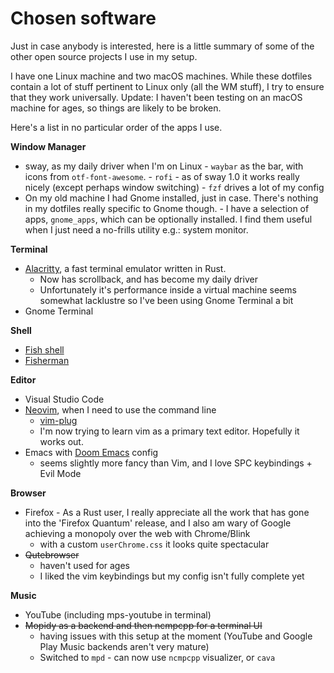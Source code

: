 # Chosen software

Just in case anybody is interested, here is a little summary of some of the other open source projects I use in my setup.

I have one Linux machine and two macOS machines. While these dotfiles contain a
lot of stuff pertinent to Linux only (all the WM stuff), I try to ensure that
they work universally. Update: I haven't been testing on an macOS machine for ages, so things are likely to be broken.

Here's a list in no particular order of the apps I use.

**Window Manager**
 - sway, as my daily driver when I'm on Linux
        - `waybar` as the bar, with icons from `otf-font-awesome`.
        - `rofi` - as of sway 1.0 it works really nicely (except perhaps window switching)
        - `fzf` drives a lot of my config
 - On my old machine I had Gnome installed, just in case. There's nothing in my
   dotfiles really specific to Gnome though.
        - I have a selection of apps, `gnome_apps`, which can be optionally installed.
          I find them useful when I just need a no-frills utility e.g.: system monitor.

**Terminal**
 - [Alacritty](https://github.com/jwilm/alacritty/), a fast terminal emulator written in Rust.
   - Now has scrollback, and has become my daily driver
   - Unfortunately it's performance inside a virtual machine seems somewhat lacklustre so I've been using Gnome Terminal a bit
 - Gnome Terminal

**Shell**
 - [Fish shell](https://fishshell.com/)
 - [Fisherman](https://github.com/fisherman/fisherman)

**Editor**
 - Visual Studio Code
 - [Neovim](https://github.com/neovim/neovim), when I need to use the command line
     - [vim-plug](https://github.com/junegunn/vim-plug)
     - I'm now trying to learn vim as a primary text editor. Hopefully it works out.
- Emacs with [Doom Emacs](https://github.com/hlissner/doom-emacs) config
     - seems slightly more fancy than Vim, and I love SPC keybindings + Evil Mode

**Browser**
 - Firefox - As a Rust user, I really appreciate all the work that has gone into
   the 'Firefox Quantum' release, and I also am wary of Google achieving a
   monopoly over the web with Chrome/Blink
    - with a custom `userChrome.css` it looks quite spectacular
 - <strike>Qutebrowser</strike>
    - haven't used for ages
    - I liked the vim keybindings but my config isn't fully complete yet

**Music**
 - YouTube (including mps-youtube in terminal)
 - <strike>Mopidy as a backend and then ncmpcpp for a terminal UI</strike>
    - having issues with this setup at the moment (YouTube and Google Play Music backends aren't very mature)
    - Switched to `mpd` - can now use `ncmpcpp` visualizer, or `cava`

